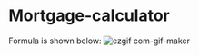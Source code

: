 # Mortgage-calculator

Formula is shown below:
![ezgif com-gif-maker](https://user-images.githubusercontent.com/35394098/178903617-4d44c1e7-49dc-4a33-bbfb-5dddb1938c8a.jpg)

